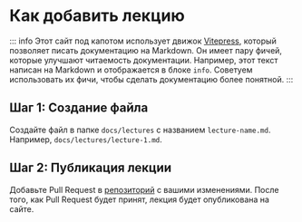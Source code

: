 # Как добавить лекцию

::: info
Этот сайт под капотом использует движок [Vitepress](https://vitepress.vuejs.org/), который позволяет писать документацию на Markdown. Он имеет пару фичей, которые улучшают читаемость документации. Например, этот текст написан на Markdown и отображается в блоке `info`. Советуем использовать их фичи, чтобы сделать документацию более понятной.
:::

## Шаг 1: Создание файла

Создайте файл в папке `docs/lectures` с названием `lecture-name.md`. Например, `docs/lectures/lecture-1.md`.

## Шаг 2: Публикация лекции

Добавьте Pull Request в [репозиторий](https://github.com/iskander-faggod/AIS-6-SEM) с вашими изменениями. После того, как Pull Request будет принят, лекция будет опубликована на сайте.
